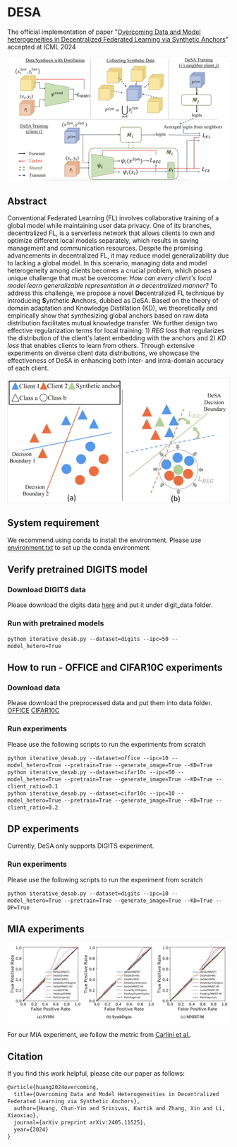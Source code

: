 # DESA
The official implementation of paper "[Overcoming Data and Model heterogeneities in Decentralized Federated Learning via Synthetic Anchors](https://arxiv.org/abs/2405.11525)" accepted at ICML 2024

![DeSA_main_figure](/img/DeSA_pipeline.png)

## Abstract

Conventional Federated Learning (FL) involves collaborative training of a global model while maintaining user data privacy. One of its branches, decentralized FL, is a serverless network that allows clients to own and optimize different local models separately, which results in saving management and communication resources. Despite the promising advancements in decentralized FL, it may reduce model generalizability due to lacking a global model. In this scenario, managing data and model heterogeneity among clients becomes a crucial problem, which poses a unique challenge that must be overcome: *How can every client's local model learn generalizable representation in a decentralized manner?* To address this challenge, we propose a novel **De**centralized FL technique by introducing **S**ynthetic **A**nchors, dubbed as DeSA. Based on the theory of domain adaptation and Knowledge Distillation (KD), we theoretically and empirically show that synthesizing global anchors based on raw data distribution facilitates mutual knowledge transfer. We further design two effective regularization terms for local training: 1) *REG loss* that regularizes the distribution of the client's latent embedding with the anchors and 2) *KD loss* that enables clients to learn from others. Through extensive experiments on diverse client data distributions, we showcase the effectiveness of DeSA in enhancing both inter- and intra-domain accuracy of each client.

![loss_effect](/img/loss_effect.png)

## System requirement

We recommend using conda to install the environment.
Please use [environment.txt](https://github.com/ubc-tea/DESA/blob/main/environment.txt) to set up the conda environment.

## Verify pretrained DIGITS model


### Download DIGITS data

Please download the digits data [here](https://drive.google.com/drive/folders/1s_QRtmLG6ibUlycMjUeSsqy4pwaqdi7o?usp=sharing) and put it under digit_data folder.

### Run with pretrained models

```
python iterative_desab.py --dataset=digits --ipc=50 --model_hetero=True
```

## How to run - OFFICE and CIFAR10C experiments

### Download data

Please download the preprocessed data and put them into data folder. [OFFICE](https://drive.google.com/drive/folders/1fALcd1iYzJynuy4imc0zqFsGbGf5kVFw?usp=sharing) [CIFAR10C](https://drive.google.com/drive/folders/1BIBvskSH-gbt7s50fRrJO5Rld1XXqCbb?usp=sharing)

### Run experiments

Please use the following scripts to run the experiments from scratch

```
python iterative_desab.py --dataset=office --ipc=10 --model_hetero=True --pretrain=True --generate_image=True --KD=True
python iterative_desab.py --dataset=cifar10c --ipc=50 --model_hetero=True --pretrain=True --generate_image=True --KD=True --client_ratio=0.1
python iterative_desab.py --dataset=cifar10c --ipc=10 --model_hetero=True --pretrain=True --generate_image=True --KD=True --client_ratio=0.2
```

## DP experiments

Currently, DeSA only supports DIGITS experiment.

### Run experiments

Please use the following scripts to run the experiment from scratch

```
python iterative_desab.py --dataset=digits --ipc=10 --model_hetero=True --pretrain=True --generate_image=True --KD=True --DP=True
```

## MIA experiments

![mia](/img/mia.png)

For our MIA experiment, we follow the metric from [Carlini et al.](https://arxiv.org/abs/2112.03570).

## Citation
If you find this work helpful, please cite our paper as follows:
```
@article{huang2024overcoming,
  title={Overcoming Data and Model Heterogeneities in Decentralized Federated Learning via Synthetic Anchors},
  author={Huang, Chun-Yin and Srinivas, Kartik and Zhang, Xin and Li, Xiaoxiao},
  journal={arXiv preprint arXiv:2405.11525},
  year={2024}
}
```